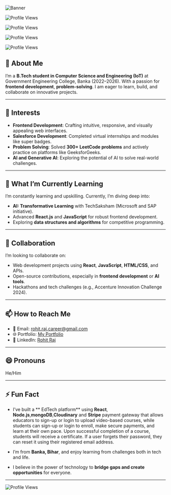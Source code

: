![Banner](https://github.com/user-attachments/assets/5a3b7c92-ff05-4ebf-a305-9949ab0b05ad)   

![Profile Views](https://komarev.com/ghpvc/?username=rohit-raj7&color=blue&style=flat-square)  

![Profile Views](https://komarev.com/ghpvc/?username=rohit-raj7&label=Profile%20Views&color=0e75b6&style=flat-square)

![Profile Views](https://komarev.com/ghpvc/?username=rohit-raj7&label=✨%20Profile%20Views&color=ff69b4&style=plastic)

![Profile Views](https://komarev.com/ghpvc/?username=rohit-raj7&label=PROFILE%20VIEWS&color=00ff00&style=for-the-badge)

 

## 👀 About Me  
I’m a **B.Tech student in Computer Science and Engineering (IoT)** at Government Engineering College, Banka (2022–2026). With a passion for **frontend development**, **problem-solving**. I am eager to learn, build, and collaborate on innovative projects.

---


## 🌟 Interests  
- **Frontend Development**: Crafting intuitive, responsive, and visually appealing web interfaces.  
- **Salesforce Development**: Completed virtual internships and modules like super badges.  
- **Problem Solving**: Solved **300+ LeetCode problems** and actively practice on platforms like GeeksforGeeks.  
- **AI and Generative AI**: Exploring the potential of AI to solve real-world challenges.

---

## 🌱 What I’m Currently Learning  
I’m constantly learning and upskilling. Currently, I’m diving deep into:  
- **AI: Transformative Learning** with TechSaksham (Microsoft and SAP initiative).  
- Advanced **React.js** and **JavaScript** for robust frontend development.  
- Exploring **data structures and algorithms** for competitive programming.  

---


## 💞️ Collaboration  
I’m looking to collaborate on:  
- Web development projects using **React**, **JavaScript**, **HTML/CSS**, and APIs.  
- Open-source contributions, especially in **frontend development** or **AI tools**.  
- Hackathons and tech challenges (e.g., Accenture Innovation Challenge 2024).  

---

## 📫 How to Reach Me  
- 📧 Email: [rohit.raj.career@gmail.com](mailto:rohit.raj.career@gmail.com)  
- 🌐 Portfolio: [My Portfolio](https://rohit-raj.netlify.app/)
- 💼 LinkedIn: [Rohit Raj](https://www.linkedin.com/in/rohit-raj-7)  

---

## 😄 Pronouns  
He/Him  

---

## ⚡ Fun Fact  
- I’ve built a ** EdTech platform** using **React**, **Node.js**,**mongoDB**,**Cloudinary** and **Stripe** payment gateway that allows educators to sign-up or login to upload video-based courses, while students can sign-up or login to enroll, make secure payments, and learn at their own pace.
Upon successful completion of a course, students will receive a certificate.
If a user forgets their password, they can reset it using their registered email address.
 
- I’m from **Banka, Bihar**, and enjoy learning from challenges both in tech and life.  
- I believe in the power of technology to **bridge gaps and create opportunities** for everyone.  

---

![Profile Views](https://komarev.com/ghpvc/?username=rohit-raj7&color=blue&style=flat-square)  
